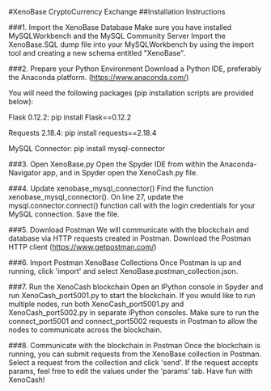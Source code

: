 #XenoBase CryptoCurrency Exchange 
##Installation Instructions

###1. Import the XenoBase Database
Make sure you have installed MySQLWorkbench and the MySQL Community Server
Import the XenoBase.SQL dump file into your MySQLWorkbench by using the import tool
and creating a new schema entitled "XenoBase".

###2. Prepare your Python Environment 
Download a Python IDE, preferably the Anaconda platform. (https://www.anaconda.com/)

You will need the following packages (pip installation scripts are provided below):

Flask 0.12.2:
pip install Flask==0.12.2

Requests 2.18.4:
pip install requests==2.18.4

MySQL Connector:
pip install mysql-connector

###3. Open XenoBase.py 
Open the Spyder IDE from within the Anaconda-Navigator app, and in Spyder open the XenoCash.py file.

###4. Update xenobase_mysql_connector()
Find the function xenobase_mysql_connector().
On line 27, update the mysql.connector.connect() function call with the login credentials for your MySQL connection. Save the file.

###5. Download Postman
We will communicate with the blockchain and database via HTTP requests created in Postman. Download the Postman HTTP client (https://www.getpostman.com/)

###6. Import Postman XenoBase Collections
Once Postman is up and running, click 'import' and select XenoBase.postman_collection.json.

###7. Run the XenoCash blockchain
Open an IPython console in Spyder and run XenoCash_port5001.py to start the blockchain.
If you would like to run multiple nodes, run both  XenoCash_port5001.py and  XenoCash_port5002.py in separate iPython consoles. Make sure to run the connect_port5001 and connect_port5002 requests in Postman to allow the nodes to communicate across the blockchain. 

###8. Communicate with the blockchain in Postman
Once the blockchain is running, you can submit requests from the XenoBase collection in Postman. Select a request from the collection and click 'send'. If the request accepts params, feel free to edit the values under the 'params' tab. Have fun with XenoCash!
